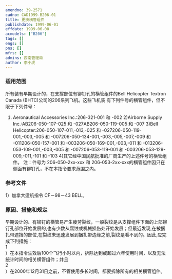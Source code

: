 ```yaml
---
amendno: 39-2571  
cadno: CAD1999-B206-01  
title: 更换横管组件  
publishdate: 1999-06-01  
effdate: 1999-06-08  
acmodels: ["B206"]  
tags: []  
engs: []  
pns: []  
mfrs: []  
admins: 西南管理局  
author: 李小虎  
---
```

  
### 适用范围  
所有装有早期设计的，在支撑部位有铆钉孔的横管组件的Bell
Helicopter Textron Canada (BHTC)公司的206系列飞机。这些飞机装
有下列件号的横管组件，但不限于下列件号：
1) Aeronautical Accessories Inc.:206-321-001 和 -002
2)Airborne Supply Inc.:AB206-050-107-025 和 -027AB206-050-119-005 和 -007
3)Bell Helicopter:206-050-107-011,-013,-025 和 -027206-050-119-001,-003,-005 和 -007206-050-134-001,-003,-005,-007,-009 和 -011206-050-157-001 和 -003206-050-169-001,-003,-011 和 -013206-053-109-001,-003,-005 和 -007206-053-119-001 和 -003206-053-129-009,-011,-101 和 -103
4)其它经中国民航批准的厂商生产的上述件号的横管组件。 注：件号为 206-050-2xx-xxx 和 206-053-2xx-xxx的横管组件因只在
侧面有铆钉孔，不在本指令要求范围之内。  
  
<!--more-->  
### 参考文件  
1）加拿大适航指令 CF－98－43 BELL。  
  
### 原因、措施和规定  
早期设计的、有铆钉的横管易产生疲劳裂纹，一般裂纹是从支撑组件下面的上部铆钉孔部位开始发展的,也有少数从腐蚀或机械损伤处开始发展；但最近发现,在被捆扎带遮挡的部位,在裂纹未迅速发展到捆扎带边缘之前,裂纹是看不到的。因此,应完成下列措施：  
1  
）在本指令生效后100个飞行小时以内，拆除达到或超过六年使用时间，以及无法统计时间的相关横管组件；并且  
2  
）在2000年12月31日之前，不管使用多长时间，都要拆除所有的相关横管组件。  
  
